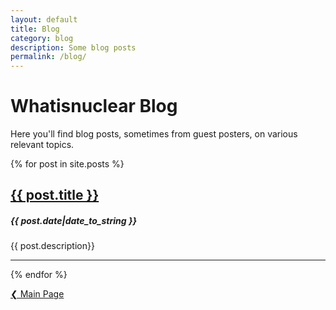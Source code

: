 ```yaml
---
layout: default
title: Blog
category: blog
description: Some blog posts
permalink: /blog/
---
```

<div class="row">
<div class="col-md-8" markdown="1">

# Whatisnuclear Blog

Here you'll find blog posts, sometimes from guest posters, on various relevant topics. 

{% for post in site.posts %}
<h2><a href="{{ post.url }}">{{ post.title }}</a></h2>
<h5>{{ post.date|date_to_string }}</h5> 
{{ post.description}}
<hr/>
{% endfor %}

<a href="/" class="btn btn-info" role="button">&#10094; Main Page</a>
